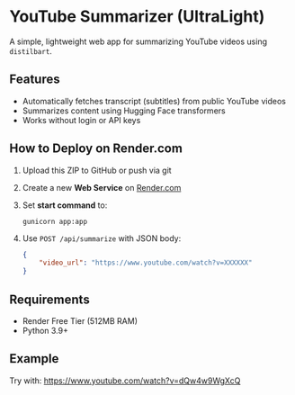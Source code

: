 # YouTube Summarizer (UltraLight)

A simple, lightweight web app for summarizing YouTube videos using `distilbart`.

## Features
- Automatically fetches transcript (subtitles) from public YouTube videos
- Summarizes content using Hugging Face transformers
- Works without login or API keys

## How to Deploy on Render.com

1. Upload this ZIP to GitHub or push via git
2. Create a new **Web Service** on [Render.com](https://render.com)
3. Set **start command** to:

    ```
    gunicorn app:app
    ```

4. Use `POST /api/summarize` with JSON body:
    ```json
    {
        "video_url": "https://www.youtube.com/watch?v=XXXXXX"
    }
    ```

## Requirements
- Render Free Tier (512MB RAM)
- Python 3.9+

## Example
Try with:
https://www.youtube.com/watch?v=dQw4w9WgXcQ
